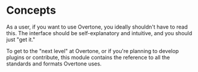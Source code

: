 # Concepts

As a user, if you want to use Overtone, you ideally shouldn't have to read this.
The interface should be self-explanatory and intuitive, and you should just "get it."

To get to the "next level" at Overtone, or if you're planning to develop plugins or contribute,
this module contains the reference to all the standards and formats Overtone uses.